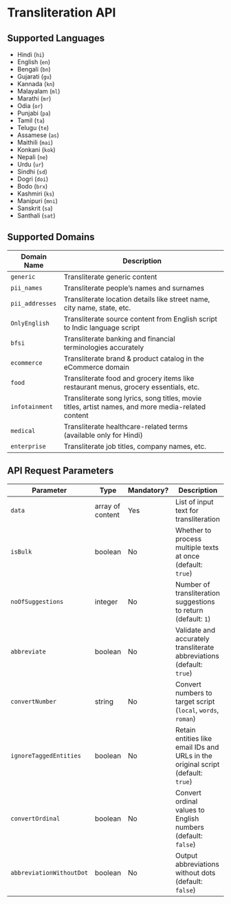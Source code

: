# Transliteration API

## Supported Languages

- Hindi (`hi`)
- English (`en`)
- Bengali (`bn`)
- Gujarati (`gu`)
- Kannada (`kn`)
- Malayalam (`ml`)
- Marathi (`mr`)
- Odia (`or`)
- Punjabi (`pa`)
- Tamil (`ta`)
- Telugu (`te`)
- Assamese (`as`)
- Maithili (`mai`)
- Konkani (`kok`)
- Nepali (`ne`)
- Urdu (`ur`)
- Sindhi (`sd`)
- Dogri (`doi`)
- Bodo (`brx`)
- Kashmiri (`ks`)
- Manipuri (`mni`)
- Sanskrit (`sa`)
- Santhali (`sat`)

## Supported Domains

| Domain Name     | Description                                                                                        |
| --------------- | -------------------------------------------------------------------------------------------------- |
| `generic`       | Transliterate generic content                                                                      |
| `pii_names`     | Transliterate people’s names and surnames                                                          |
| `pii_addresses` | Transliterate location details like street name, city name, state, etc.                            |
| `OnlyEnglish`   | Transliterate source content from English script to Indic language script                          |
| `bfsi`          | Transliterate banking and financial terminologies accurately                                       |
| `ecommerce`     | Transliterate brand & product catalog in the eCommerce domain                                      |
| `food`          | Transliterate food and grocery items like restaurant menus, grocery essentials, etc.               |
| `infotainment`  | Transliterate song lyrics, song titles, movie titles, artist names, and more media-related content |
| `medical`       | Transliterate healthcare-related terms (available only for Hindi)                                  |
| `enterprise`    | Transliterate job titles, company names, etc.                                                      |

## API Request Parameters

| Parameter                | Type             | Mandatory? | Description                                                                      |
| ------------------------ | ---------------- | ---------- | -------------------------------------------------------------------------------- |
| `data`                   | array of content | Yes        | List of input text for transliteration                                           |
| `isBulk`                 | boolean          | No         | Whether to process multiple texts at once (default: `true`)                      |
| `noOfSuggestions`        | integer          | No         | Number of transliteration suggestions to return (default: `1`)                   |
| `abbreviate`             | boolean          | No         | Validate and accurately transliterate abbreviations (default: `true`)            |
| `convertNumber`          | string           | No         | Convert numbers to target script (`local`, `words`, `roman`)                     |
| `ignoreTaggedEntities`   | boolean          | No         | Retain entities like email IDs and URLs in the original script (default: `true`) |
| `convertOrdinal`         | boolean          | No         | Convert ordinal values to English numbers (default: `false`)                     |
| `abbreviationWithoutDot` | boolean          | No         | Output abbreviations without dots (default: `false`)                             |
